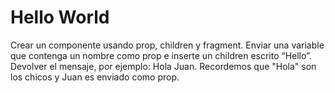 
# Hello World

Crear un componente usando prop, children y fragment. Enviar una variable que contenga un nombre como prop e inserte un children escrito “Hello”. Devolver el mensaje, por ejemplo:
Hola Juan. Recordemos que "Hola" son los chicos y Juan es enviado como prop.

